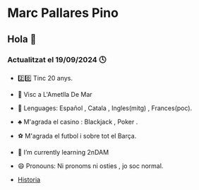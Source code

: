 # Marc Pallares Pino
## Hola 👋
### Actualitzat el 19/09/2024 🕓



- 2️⃣0️⃣  Tinc 20 anys.

- 📍 Visc a L'Ametlla De Mar

- 👅 Lenguages: Español , Catala , Ingles(mitg) , Frances(poc).
- ♣️ M'agrada el casino : Blackjack , Poker .
- ⚽ M'agrada el futbol i sobre tot el Barça.
- 🌱 I’m currently learning 2nDAM
- 😄 Pronouns: Ni pronoms ni osties , jo soc normal.

- [Historia](https://www.youtube.com/watch?v=D4dFicsQvNw)



<!--
**Mpallares1/Mpallares1** is a ✨ _special_ ✨ repository because its `README.md` (this file) appears on your GitHub profile.

Here are some ideas to get you started:

- 🔭 I’m currently working on ...
- 🌱 I’m currently learning ...
- 👯 I’m looking to collaborate on ...
- 🤔 I’m looking for help with ...
- 💬 Ask me about ...
- 📫 How to reach me: ...
- 😄 Pronouns: Normal Person 
- ⚡ Fun fact: ...
-->
